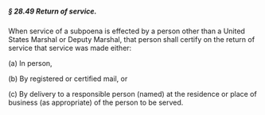 ##### § 28.49 Return of service. #####

When service of a subpoena is effected by a person other than a United States Marshal or Deputy Marshal, that person shall certify on the return of service that service was made either:

(a) In person,

(b) By registered or certified mail, or

(c) By delivery to a responsible person (named) at the residence or place of business (as appropriate) of the person to be served.